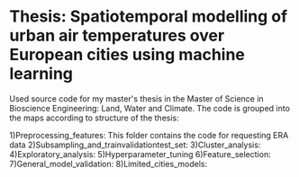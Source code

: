 # Thesis: Spatiotemporal modelling of urban air temperatures over European cities using machine learning
Used source code for my master's thesis in the Master of Science in Bioscience Engineering: Land, Water and Climate.
The code is grouped into the maps according to structure of the thesis:

1)Preprocessing_features: 
This folder contains the code for requesting ERA data
2)Subsampling_and_trainvalidationtest_set:
3)Cluster_analysis:
4)Exploratory_analysis:
5)Hyperparameter_tuning
6)Feature_selection:
7)General_model_validation:
8)Limited_cities_models:
